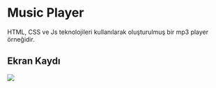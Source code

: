 # Music Player

HTML, CSS ve Js teknolojileri kullanılarak oluşturulmuş bir mp3 player örneğidir.

## Ekran Kaydı

![]("music-player.mp4")
